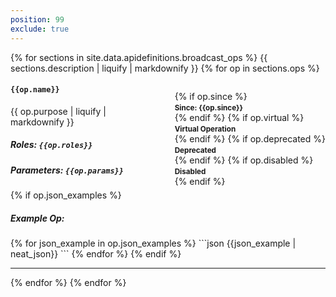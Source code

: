 ```yaml
---
position: 99
exclude: true
---
```


{% for sections in site.data.apidefinitions.broadcast_ops %}
{{ sections.description | liquify | markdownify }}
{% for op in sections.ops %}
<ul style="float: right; list-style: none;">
{% if op.since %}
<li class="success"><strong><small>Since: {{op.since}}</small></strong></li>
{% endif %}
{% if op.virtual %}
<li class="info"><strong><small>Virtual Operation</small></strong></li>
{% endif %}
{% if op.deprecated %}
<li class="warning"><strong><small>Deprecated</small></strong></li>
{% endif %}
{% if op.disabled %}
<li class="warning"><strong><small>Disabled</small></strong></li>
{% endif %}
</ul>
<h4 id="broadcast_ops_{{ op.name | slug }}">
<code>{{op.name}}</code>
<a href="#broadcast_ops_{{ op.name | slug}}">
<i class="fas fa-link fa-xs"></i></a>
</h4>
{{ op.purpose | liquify | markdownify }}
<h5 id="{{ op.name | slug }}-roles">Roles: <code>{{op.roles}}</code></h5>
<h5 id="{{ op.name | slug }}-parameter">Parameters: <code>{{op.params}}</code></h5>
{% if op.json_examples %}
<h5 id="{{ op.name | slug }}-json-examples">Example Op:</h5>
{% for json_example in op.json_examples %}
```json
{{json_example | neat_json}}
```
{% endfor %}
{% endif %}
<hr />
{% endfor %}
{% endfor %}
